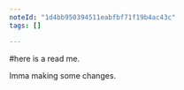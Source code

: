 ```yaml
---
noteId: "1d4bb950394511eabfbf71f19b4ac43c"
tags: []

---
```


#here is a read me.

Imma making some changes. 
